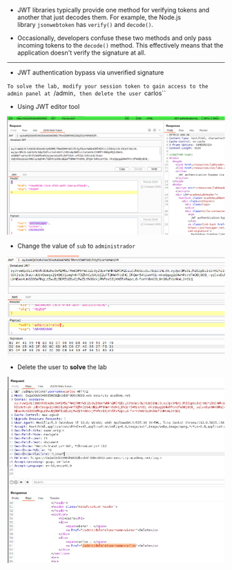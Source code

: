
* JWT libraries typically provide one method for verifying tokens and another that just decodes them. For example, the Node.js library `jsonwebtoken` has `verify()` and `decode()`.

* Occasionally, developers confuse these two methods and only pass incoming tokens to the `decode()` method. This effectively means that the application doesn't verify the signature at all.

---
* JWT authentication bypass via unverified signature

`To solve the lab, modify your session token to gain access to the admin panel at `/admin`, then delete the user `carlos``

* Using JWT editor tool

![](../img/Pasted_image_20230523190331.png)

* Change the value of `sub` to `administrador`

![](../img/Pasted_image_20230523190713.png)

* Delete the user to **solve** the lab

![](../img/Pasted_image_20230523190819.png)


